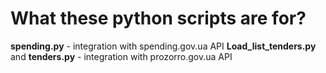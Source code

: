 # What these python scripts are for?
**spending.py** - integration with spending.gov.ua API
**Load_list_tenders.py** and **tenders.py** - integration with prozorro.gov.ua API